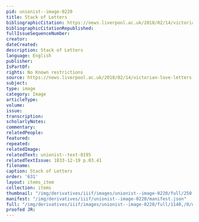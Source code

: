 ```yaml
---
pid: unionist--image-0220
title: Stack of Letters
bibliographicCitation: https://news.liverpool.ac.uk/2018/02/14/victorian-love-letters-from-the-archives/
bibliographicCitationRepublished: 
fullIssueSequenceNumber: 
creator: 
dateCreated: 
description: Stack of Letters
language: English
publisher: 
IsPartOf: 
rights: No Known restrictions
source: https://news.liverpool.ac.uk/2018/02/14/victorian-love-letters-from-the-archives/
subject: 
type: image
category: Image
articleType: 
volume: 
issue: 
transcription: 
scholarlyNotes: 
commentary: 
relatedPeople: 
featured: 
repeated: 
relatedImage: 
relatedText: unionist--text-0195
relatedTextIssue: 1833-12-19 p.03.41
filename: 
caption: Stack of Letters
order: '631'
layout: items_item
collection: items
thumbnail: "/img/derivatives/iiif/images/unionist--image-0220/full/250,/0/default.jpg"
manifest: "/img/derivatives/iiif/unionist--image-0220/manifest.json"
full: "/img/derivatives/iiif/images/unionist--image-0220/full/1140,/0/default.jpg"
proofed JR: 
---
```

